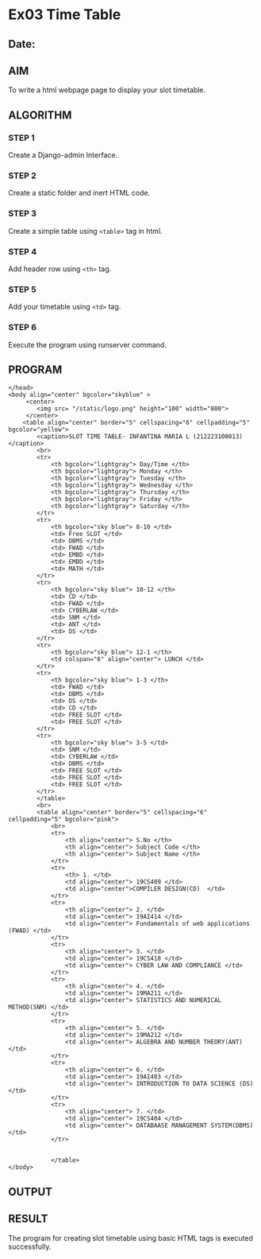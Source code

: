 # Ex03 Time Table
## Date:

## AIM
To write a html webpage page to display your slot timetable.

## ALGORITHM
### STEP 1
Create a Django-admin Interface.

### STEP 2
Create a static folder and inert HTML code.

### STEP 3
Create a simple table using ```<table>``` tag in html.

### STEP 4
Add header row using ```<th>``` tag.

### STEP 5
Add your timetable using ```<td>``` tag.

### STEP 6
Execute the program using runserver command.

## PROGRAM

<html>
	<head>
		<title>
			Software Companies
		</title>


	</head>
	<body align="center" bgcolor="skyblue" >
		 <center>
            <img src= "/static/logo.png" height="100" width="800">
         </center>
		<table align="center" border="5" cellspacing="6" cellpadding="5" bgcolor="yellow">
			<caption>SLOT TIME TABLE- INFANTINA MARIA L (212223100013) </caption>
            <br>
			<tr>
				<th bgcolor="lightgray"> Day/Time </th>
				<th bgcolor="lightgray"> Monday </th>
				<th bgcolor="lightgray"> Tuesday </th>
                <th bgcolor="lightgray"> Wednesday </th>
                <th bgcolor="lightgray"> Thursday </th>
                <th bgcolor="lightgray"> Friday </th>
                <th bgcolor="lightgray"> Saturday </th>
			</tr>
			<tr>
				<th bgcolor="sky blue"> 8-10 </td>
                <td> Free SLOT </td>
                <td> DBMS </td>
                <td> FWAD </td>
                <td> EMBD </td>
                <td> EMBD </td>
                <td> MATH </td>
			</tr>
			<tr>
                <th bgcolor="sky blue"> 10-12 </th>
				<td> CD </td>
                <td> FWAD </td>
                <td> CYBERLAW </td>
                <td> SNM </td>
                <td> ANT </td>
                <td> DS </td>
			</tr>
			<tr>
                <th bgcolor="sky blue"> 12-1 </th>
                <td colspan="6" align="center"> LUNCH </td>
			</tr>
			<tr>
                <th bgcolor="sky blue"> 1-3 </th>
                <td> FWAD </td>
                <td> DBMS </td>
                <td> DS </td>
                <td> CD </td>
                <td> FREE SLOT </td>
                <td> FREE SLOT </td>
			</tr>
			<tr>
                <th bgcolor="sky blue"> 3-5 </td>
                <td> SNM </td>
                <td> CYBERLAW </td>
                <td> DBMS </td>
                <td> FREE SLOT </td>
                <td> FREE SLOT </td>
                <td> FREE SLOT </td>
			</tr>
			</table>
            <br>
            <table align="center" border="5" cellspacing="6" cellpadding="5" bgcolor="pink">
                <br>
                <tr>
                    <th align="center"> S.No </th>
                    <th align="center"> Subject Code </th>
                    <th align="center"> Subject Name </th>
                </tr>
                <tr>
                    <th> 1. </td>
                    <td align="center"> 19CS409 </td>
                    <td align="center">COMPILER DESIGN(CD)  </td>
                </tr>
                <tr>
                    <th align="center"> 2. </td>
                    <td align="center"> 19AI414 </td>
                    <td align="center"> Fundamentals of web applications (FWAD) </td>
                </tr>
                <tr>
                    <th align="center"> 3. </td>
                    <td align="center"> 19CS418 </td>
                    <td align="center"> CYBER LAW AND COMPLIANCE </td>
                </tr>
                <tr>
                    <th align="center"> 4. </td>
                    <td align="center"> 19MA211 </td>
                    <td align="center"> STATISTICS AND NUMERICAL METHOD(SNM) </td>
                </tr>
                <tr>
                    <th align="center"> 5. </td>
                    <td align="center"> 19MA212 </td>
                    <td align="center"> ALGEBRA AND NUMBER THEORY(ANT) </td>
                </tr>
                <tr>
                    <th align="center"> 6. </td>
                    <td align="center"> 19AI403 </td>
                    <td align="center"> INTRODUCTION TO DATA SCIENCE (DS) </td>
                </tr>
                <tr>
                    <th align="center"> 7. </td>
                    <td align="center"> 19CS404 </td>
                    <td align="center"> DATABAASE MANAGEMENT SYSTEM(DBMS) </td>
                </tr>
            
                
                </table>
	</body>

</html>


## OUTPUT


## RESULT
The program for creating slot timetable using basic HTML tags is executed successfully.
